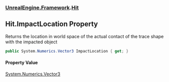 ### [UnrealEngine.Framework](./UnrealEngine-Framework.md 'UnrealEngine.Framework').[Hit](./Hit.md 'UnrealEngine.Framework.Hit')
## Hit.ImpactLocation Property
Returns the location in world space of the actual contact of the trace shape with the impacted object  
```csharp
public System.Numerics.Vector3 ImpactLocation { get; }
```
#### Property Value
[System.Numerics.Vector3](https://docs.microsoft.com/en-us/dotnet/api/System.Numerics.Vector3 'System.Numerics.Vector3')  
